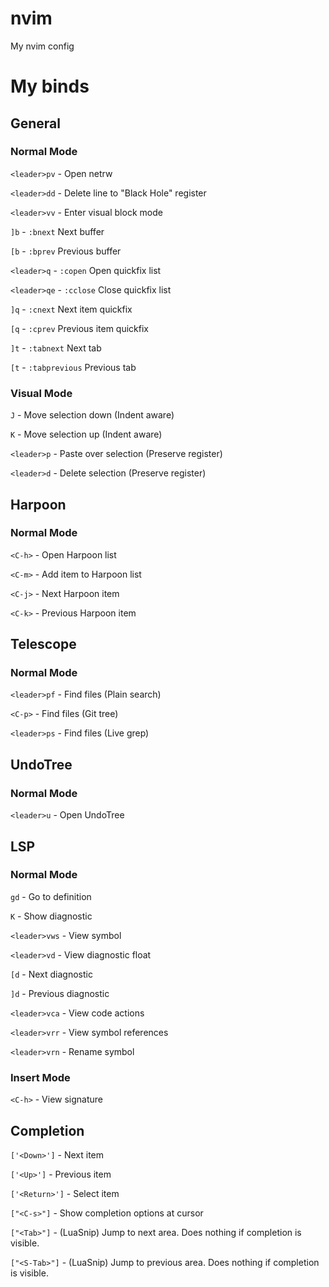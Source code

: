 # nvim
My nvim config

# My binds

## General
### Normal Mode
`<leader>pv` - Open netrw

`<leader>dd` - Delete line to "Black Hole" register

`<leader>vv` - Enter visual block mode

`]b` - `:bnext` Next buffer

`[b` - `:bprev` Previous buffer

`<leader>q` - `:copen` Open quickfix list

`<leader>qe` - `:cclose` Close quickfix list

`]q` - `:cnext` Next item quickfix

`[q` - `:cprev` Previous item quickfix

`]t` - `:tabnext` Next tab

`[t` - `:tabprevious` Previous tab

### Visual Mode
`J` - Move selection down (Indent aware)

`K` - Move selection up (Indent aware)

`<leader>p` - Paste over selection (Preserve register)

`<leader>d` - Delete selection (Preserve register)

## Harpoon
### Normal Mode
`<C-h>` - Open Harpoon list

`<C-m>` - Add item to Harpoon list

`<C-j>` - Next Harpoon item

`<C-k>` - Previous Harpoon item

## Telescope
### Normal Mode
`<leader>pf` - Find files (Plain search)

`<C-p>` - Find files (Git tree)

`<leader>ps` - Find files (Live grep)

## UndoTree
### Normal Mode
`<leader>u` - Open UndoTree

## LSP
### Normal Mode
`gd` - Go to definition

`K` - Show diagnostic

`<leader>vws` - View symbol

`<leader>vd` - View diagnostic float

`[d` - Next diagnostic

`]d` - Previous diagnostic

`<leader>vca` - View code actions

`<leader>vrr` - View symbol references

`<leader>vrn` - Rename symbol

### Insert Mode
`<C-h>` - View signature

## Completion
`['<Down>']` - Next item

`['<Up>']` - Previous item

`['<Return>']` - Select item

`["<C-s>"]` - Show completion options at cursor

`["<Tab>"]` - (LuaSnip) Jump to next area. Does nothing if completion is visible.

`["<S-Tab>"]` - (LuaSnip) Jump to previous area. Does nothing if completion is visible.
